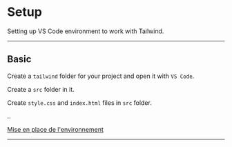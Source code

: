 # Setup

Setting up VS Code environment to work with Tailwind.

---

## Basic

Create a `tailwind` folder for your project and open it with `VS Code`.

Create a `src` folder in it.

Create `style.css` and `index.html` files in `src` folder.

..

[Mise en place de l'environnement](https://dyma.fr/developer/list/v2/chapters/core/659d7db381e610279ed48dc6/65a93c47539de24cb0d92a70/lesson)

---
